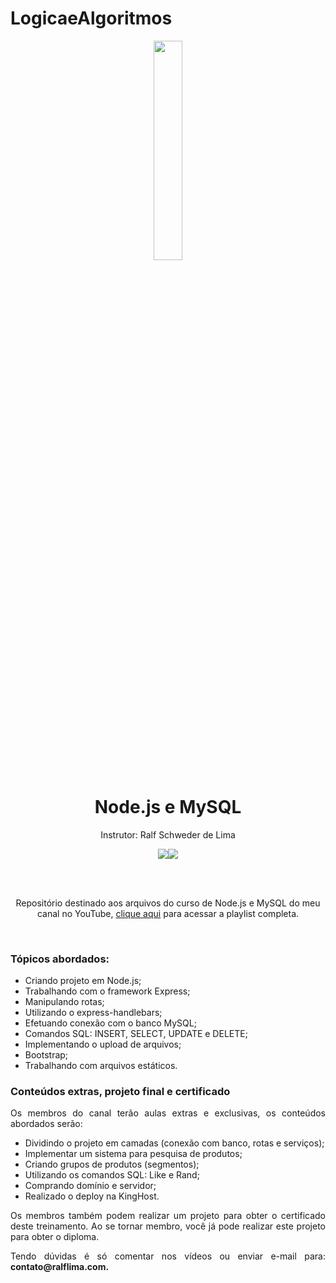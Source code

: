 # LogicaeAlgoritmos
 
<div align="center">
  <img src="https://github.com/ralflima/nodejs_mysql/blob/main/logo.png" width="30%">
  <h1 style="border-bottom:none">Node.js e MySQL</h1>
  <p>Instrutor: Ralf Schweder de Lima</p>
  
  <a href="https://www.youtube.com/channel/UCtT934GO9Y7hoFPR_vmV5zQ"><img src="https://img.shields.io/badge/YouTube-FF0000?style=for-the-badge&logo=youtube&logoColor=white"></a><a href="https://www.linkedin.com/in/ralf-lima-3b93708a/"><img src="https://img.shields.io/badge/LinkedIn-0077B5?style=for-the-badge&logo=linkedin&logoColor=white"></a>
  
  <br>
  <br>
  <p>Repositório destinado aos arquivos do curso de Node.js e MySQL do meu canal no YouTube, <a href="https://www.youtube.com/watch?v=n6OJXt6eTko&list=PLWXw8Gu52TRI5NJmexwA9qco33goFxbHK">clique aqui</a> para acessar a playlist completa.</p>
  <br>
  <div align="justify">
  <h3>Tópicos abordados:</h3>
  
   + Criando projeto em Node.js;
   + Trabalhando com o framework Express;
   + Manipulando rotas;
   + Utilizando o express-handlebars;
   + Efetuando conexão com o banco MySQL;
   + Comandos SQL: INSERT, SELECT, UPDATE e DELETE;
   + Implementando o upload de arquivos;
   + Bootstrap;
   + Trabalhando com arquivos estáticos.

   <h3>Conteúdos extras, projeto final e certificado</h3>

   <p>Os membros do canal terão aulas extras e exclusivas, os conteúdos abordados serão:</p>

   + Dividindo o projeto em camadas (conexão com banco, rotas e serviços);
   + Implementar um sistema para pesquisa de produtos;
   + Criando grupos de produtos (segmentos);
   + Utilizando os comandos SQL: Like e Rand;
   + Comprando domínio e servidor;
   + Realizado o deploy na KingHost.

   <p>Os membros também podem realizar um projeto para obter o certificado deste treinamento. Ao se tornar membro, você já pode realizar este projeto para obter o diploma.</p>

   <p>Tendo dúvidas é só comentar nos vídeos ou enviar e-mail para: <b>contato@ralflima.com<b>.</p>
  </div>
</div>